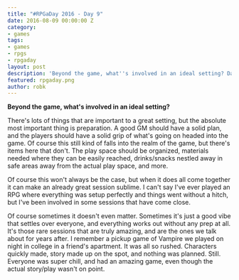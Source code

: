 ```yaml
---
title: "#RPGaDay 2016 - Day 9"
date: 2016-08-09 00:00:00 Z
category:
- games
tags:
- games
- rpgs
- rpgaday
layout: post
description: 'Beyond the game, what''s involved in an ideal setting? Day 9 of #RPGaDay.'
featured: rpgaday.png
author: robk
---
```


**Beyond the game, what's involved in an ideal setting?**

There's lots of things that are important to a great setting, but the absolute most important thing is preparation. A good GM should have a solid plan, and the players should have a solid grip of what's going on headed into the game. Of course this still kind of falls into the realm of the game, but there's items here that don't. The play space should be organized, materials needed where they can be easily reached, drinks/snacks nestled away in safe areas away from the actual play space, and more.

Of course this won't always be the case, but when it does all come together it can make an already great session sublime. I can't say I've ever played an RPG where everything was setup perfectly and things went without a hitch, but I've been involved in some sessions that have come close.

Of course sometimes it doesn't even matter. Sometimes it's just a good vibe that settles over everyone, and everything works out without any prep at all. It's those rare sessions that are truly amazing, and are the ones we talk about for years after. I remember a pickup game of Vampire we played on night in college in a friend's apartment. It was all so rushed. Characters quickly made, story made up on the spot, and nothing was planned. Still. Everyone was super chill, and had an amazing game, even though the actual story/play wasn't on point.
